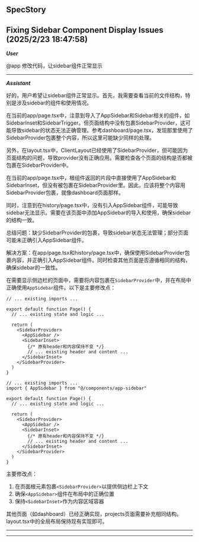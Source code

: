 ## SpecStory

## Fixing Sidebar Component Display Issues (2025/2/23 18:47:58)

_**User**_

@app 修改代码，让sidebar组件正常显示

---

_**Assistant**_

<think>
好的，用户希望让sidebar组件正常显示。首先，我需要查看当前的文件结构，特别是涉及sidebar的组件和使用情况。

在当前的app/page.tsx中，注意到导入了AppSidebar和Sidebar相关的组件，如SidebarInset和SidebarTrigger。但页面结构中没有包裹SidebarProvider，这可能导致sidebar的状态无法正确管理。参考dashboard/page.tsx，发现那里使用了SidebarProvider包裹整个内容，所以这里可能缺少同样的处理。

另外，在layout.tsx中，ClientLayout已经使用了SidebarProvider，但可能因为页面结构的问题，导致provider没有正确应用。需要检查各个页面的结构是否都被包裹在SidebarProvider中。

在当前的app/page.tsx中，根组件返回的片段中直接使用了AppSidebar和SidebarInset，但没有被包裹在SidebarProvider里。因此，应该将整个内容用SidebarProvider包裹，就像dashboard页面那样。

同时，注意到在history/page.tsx中，没有引入AppSidebar组件，可能导致sidebar无法显示。需要在该页面中添加AppSidebar的导入和使用，确保sidebar的结构一致。

总结问题：缺少SidebarProvider的包裹，导致sidebar状态无法管理；部分页面可能未正确引入AppSidebar组件。

解决方案：在app/page.tsx和history/page.tsx中，确保使用SidebarProvider包裹内容，并正确引入AppSidebar组件。同时检查其他页面是否遵循相同的结构，确保sidebar的一致性。
</think>

在需要显示侧边栏的页面中，需要将内容包裹在`SidebarProvider`中，并在布局中正确使用`AppSidebar`组件。以下是主要修改点：

```typescript:app/page.tsx
// ... existing imports ...

export default function Page() {
  // ... existing state and logic ...

  return (
    <SidebarProvider>
      <AppSidebar />
      <SidebarInset>
        {/* 原有header和内容保持不变 */}
        // ... existing header and content ...
      </SidebarInset>
    </SidebarProvider>
  )
}
```

```typescript:app/history/page.tsx
// ... existing imports ...
import { AppSidebar } from "@/components/app-sidebar"

export default function Page() {
  // ... existing state and logic ...

  return (
    <SidebarProvider>
      <AppSidebar />
      <SidebarInset>
        {/* 原有header和内容保持不变 */}
        // ... existing header and content ...
      </SidebarInset>
    </SidebarProvider>
  )
}
```

主要修改点：
1. 在页面根元素包裹`<SidebarProvider>`以提供侧边栏上下文
2. 确保`<AppSidebar>`组件在布局中的正确位置
3. 保持`<SidebarInset>`作为内容区域容器

其他页面（如dashboard）已经正确实现，projects页面需要补充相同结构。layout.tsx中的全局布局保持现有实现即可。

---



---

